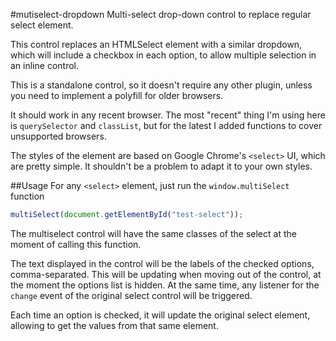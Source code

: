 #mutiselect-dropdown
Multi-select drop-down control to replace regular select element.

This control replaces an HTMLSelect element with a similar dropdown, which will include a checkbox in each option, to allow multiple selection in an inline control.

This is a standalone control, so it doesn't require any other plugin, unless you need to implement a polyfill for older browsers.

It should work in any recent browser. The most "recent" thing I'm using here is `querySelector` and `classList`, but for the latest I added functions to cover unsupported browsers.

The styles of the element are based on Google Chrome's `<select>` UI, which are pretty simple. It shouldn't be a problem to adapt it to your own styles.

##Usage
For any `<select>` element, just run the `window.multiSelect` function
```Javascript
multiSelect(document.getElementById("test-select"));
```
The multiselect control will have the same classes of the select at the moment of calling this function.

The text displayed in the control will be the labels of the checked options, comma-separated. This will be updating when moving out of the control, at the moment the options list is hidden. At the same time, any listener for the `change` event of the original select control will be triggered.

Each time an option is checked, it will update the original select element, allowing to get the values from that same element.
